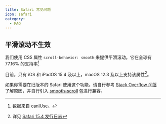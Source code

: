 ```yaml
---
title: Safari 常见问题
icon: safari
category:
  - FAQ
---
```


## 平滑滚动不生效

我们使用 CSS 属性 `scroll-behavior: smooth` 来提供平滑滚动。它在全球有 77.16% 的支持率[^scroll-behavior-percent]

[^scroll-behavior-percent]: 数据来自 [canIUse](https://caniuse.com/?search=scroll-behavior)。

目前，只有 iOS 和 iPadOS 15.4 及以上，macOS 12.3 及以上支持该属性[^scroll-behavior-support]。

[^scroll-behavior-support]: 详见 [Safari 15.4 发行日志](https://developer.apple.com/documentation/safari-release-notes/safari-15_4-release-notes#New-Features)

如果你需要在旧版本的 Safari 使用这个功能，请自行参考 [Stack Overflow 问答](https://stackoverflow.com/questions/56011205/is-there-a-safari-equivalent-for-scroll-behavior-smooth) 了解原因，并自行引入 [smooth-scroll](https://github.com/iamdustan/smoothscroll) 包进行兼容。
